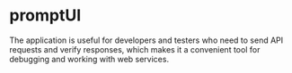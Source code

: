 # promptUI
The application is useful for developers and testers who need to send API requests and verify responses, which makes it a convenient tool for debugging and working with web services.
